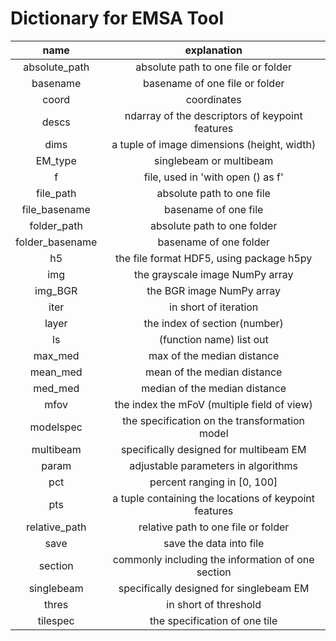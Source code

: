 # Dictionary for EMSA Tool
|      name       |                      explanation                      |
|:---------------:|:-----------------------------------------------------:|
|  absolute_path  |          absolute path to one file or folder          |
|    basename     |            basename of one file or folder             |
|      coord      |                      coordinates                      |
|      descs      |    ndarray of the descriptors of keypoint features    |
|      dims       |      a tuple of image dimensions (height, width)      |
|     EM_type     |                singlebeam or multibeam                |
|        f        |           file, used in 'with open () as f'           |
|    file_path    |               absolute path to one file               |
|  file_basename  |                 basename of one file                  |
|   folder_path   |              absolute path to one folder              |
| folder_basename |                basename of one folder                 |
|       h5        |       the file format HDF5, using package h5py        |
|       img       |            the grayscale image NumPy array            |
|     img_BGR     |               the BGR image NumPy array               |
|      iter       |                 in short of iteration                 |
|      layer      |             the index of section (number)             |
|       ls        |               (function name) list out                |
|     max_med     |              max of the median distance               |
|    mean_med     |              mean of the median distance              |
|     med_med     |             median of the median distance             |
|      mfov       |      the index the mFoV (multiple field of view)      |
|    modelspec    |     the specification on the transformation model     |
|    multibeam    |        specifically designed for multibeam EM         |
|      param      |          adjustable parameters in algorithms          |
|       pct       |              percent ranging in [0, 100]              |
|       pts       | a tuple containing the locations of keypoint features |
|  relative_path  |          relative path to one file or folder          |
|      save       |                save the data into file                |
|     section     |   commonly including the information of one section   |
|   singlebeam    |        specifically designed for singlebeam EM        |
|      thres      |                 in short of threshold                 |
|    tilespec     |             the specification of one tile             |
